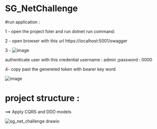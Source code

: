 # SG_NetChallenge
#run application :

1 - open the project foler and run dotnet run command:

2 - open browser with this url https://localhost:5001/swagger

3 - ![image](https://user-images.githubusercontent.com/16887977/160301291-60489c50-535e-4065-87d3-0692062b80de.png)

authenticate user with this credential username : admin ;password : 0000

4-  copy past the genereted token with bearer key word 

![image](https://user-images.githubusercontent.com/16887977/160301380-935d6526-268b-4537-98a8-b394f7f59df4.png)

# project structure : 

==> Apply CQRS and DDD models

![sg_net_challenge drawio](https://user-images.githubusercontent.com/16887977/160304211-f9617460-b423-4eb7-9a8c-67990a20f8d8.png)
